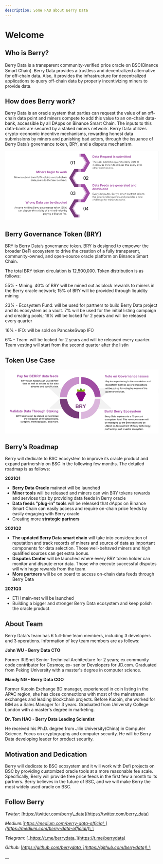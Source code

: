 ```yaml
---
description: Some FAQ about Berry Data
---
```


# Welcome

## Who is Berry?

Berry Data is a transparent community-veriﬁed price oracle on BSC\(Binance Smart Chain\). Berry Data provides a trustless and decentralized alternative for off-chain data. Also, it provides the infrastructure for decentralized applications to query off-chain data by properly incentivizing miners to provide data.  


## How does Berry work?

Berry Data is an oracle system that parties can request the value of an off-chain data point and miners compete to add this value to an on-chain data-bank, accessible by all DApps on Binance Smart Chain. The inputs to this data-bank are secured by a staked miners network. Berry Data utilizes crypto-economic incentive mechanisms, rewarding honest data submissions by miners and punishing bad actors, through the issuance of Berry Data’s governance token, BRY, and a dispute mechanism.

![](.gitbook/assets/image%20%286%29.png)

## Berry Governance Token \(BRY\)

BRY is Berry Data’s governance token. BRY is designed to empower the broader DeFi ecosystem to drive the creation of a fully transparent, community-owned, and open-source oracle platform on Binance Smart Chain.

The total BRY token circulation is 12,500,000. Token distribution is as follows:

55% - Mining: 40% of BRY will be mined out as block rewards to miners in the Berry oracle network; 15% of BRY will be provided through liquidity mining

23% - Ecosystem Fund: will be used for partners to build Berry Data project and its ecosystem as a vault. 7% will be used for the initial listing campaign and creating pools; 16% will be locked for 2 years and will be released every quarter

16% - IFO: will be sold on PancakeSwap IFO

6% - Team: will be locked for 2 years and will be released every quarter. Team vesting will start from the second quarter after the listin

## Token Use Case

![](.gitbook/assets/image%20%287%29.png)

## Berry’s Roadmap



Berry will dedicate to BSC ecosystem to improve its oracle product and expand partnership on BSC in the following few months. The detailed roadmap is as follows:

**2021Q1**

* **Berry Data Oracle** mainnet will be launched
* **Miner tools** will be released and miners can win BRY tokens rewards and services tips by providing data feeds in Berry oracle
* **Data feeds "plug-in" tools** will be released that dApps on Binance Smart Chain can easily access and require on-chain price feeds by easily engaging with Berry oracle
* Creating more **strategic partners**

**2021Q2**

* **The updated Berry Data smart chain** will take into consideration of reputation and track records of miners and source of data as important components for data selection. Those well-behaved miners and high qualified sources can get extra bonus.
* **Disputes Center** will be launched where every BRY token holder can monitor and dispute error data. Those who execute successful disputes will win huge rewards from the team.
* **More partners** will be on board to access on-chain data feeds through Berry Data

**2021Q3**

* ETH main-net will be launched
* Building a bigger and stronger Berry Data ecosystem and keep polish the oracle product.

## About Team

Berry Data's team has 6 full-time team members, including 3 developers and 3 operations. Information of key team members are as follows:

**John WU - Berry Data CTO**

Former IRISnet Senior Technical Architecture for 2 years; ex community code contributor for Cosmos; ex- senior Developers for JD.com. Graduated from Peking University with a master's degree in computer science.

**Mandy NG  - Berry Data COO** 

Former Kucoin Exchange BD manager, experienced in coin listing in the APAC region, she has close connections with most of the mainstream exchanges and leading blockchain projects. Before Kucoin, she worked for IBM as a Sales Manager for 3 years. Graduated from University College London with a master's degree in marketing.

**Dr. Tom HAO - Berry Data Leading Scientist**

He received his Ph.D. degree from Jilin University\(China\) in Computer Science. Focus on cryptography and computer security. He will be Berry Data developing leader for product security.

## Motivation and Dedication

Berry will dedicate to BSC ecosystem and it will work with Defi projects on BSC by providing customized oracle tools at a more reasonable fee scale. Specifically, Berry will provide free price feeds in the first few a month to its partners. Berry believes in the future of BSC, and we will make Berry the most widely used oracle on BSC.

## Follow Berry

_Twitter:_ [https://twitter.com/berry\_data](https://twitter.com/berry_data)

_Medium:_[_https://medium.com/berry-data-official_](https://medium.com/berry-data-official/)\_\_

_Telegram:_ [_https://t.me/berrydata_](https://t.me/berrydata)

_Github:_ [_https://github.com/berrydata_](https://github.com/berrydata)\_\_

\_\_


